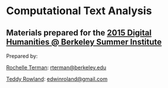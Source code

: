 # Computational Text Analysis

## Materials prepared for the [2015 Digital Humanities @ Berkeley Summer Institute](http://digitalhumanities.berkeley.edu/summer-institute-2015/)

Prepared by:

[Rochelle Terman](https://github.com/rochelleterman/): rterman@berkeley.edu

[Teddy Rowland](https://github.com/teddyroland): edwinroland@gmail.com
